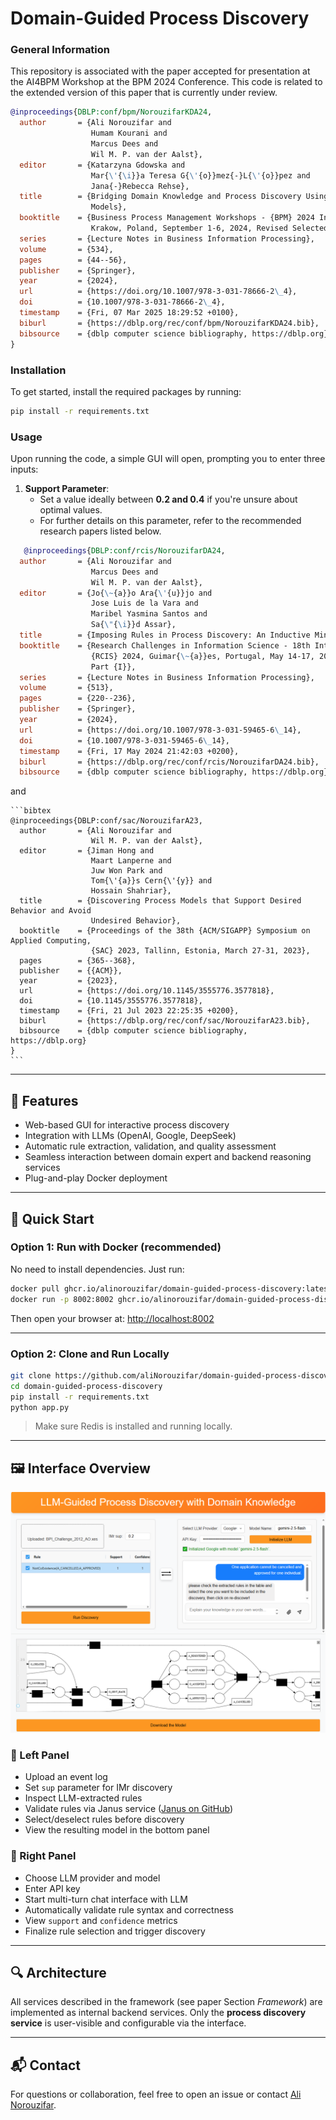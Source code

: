 # Domain-Guided Process Discovery

### General Information
This repository is associated with the paper accepted for presentation at the AI4BPM Workshop at the BPM 2024 Conference. This code is related to the extended version of this paper that is currently under review.

```bibtex
@inproceedings{DBLP:conf/bpm/NorouzifarKDA24,
  author       = {Ali Norouzifar and
                  Humam Kourani and
                  Marcus Dees and
                  Wil M. P. van der Aalst},
  editor       = {Katarzyna Gdowska and
                  Mar{\'{\i}}a Teresa G{\'{o}}mez{-}L{\'{o}}pez and
                  Jana{-}Rebecca Rehse},
  title        = {Bridging Domain Knowledge and Process Discovery Using Large Language
                  Models},
  booktitle    = {Business Process Management Workshops - {BPM} 2024 International Workshops,
                  Krakow, Poland, September 1-6, 2024, Revised Selected Papers},
  series       = {Lecture Notes in Business Information Processing},
  volume       = {534},
  pages        = {44--56},
  publisher    = {Springer},
  year         = {2024},
  url          = {https://doi.org/10.1007/978-3-031-78666-2\_4},
  doi          = {10.1007/978-3-031-78666-2\_4},
  timestamp    = {Fri, 07 Mar 2025 18:29:52 +0100},
  biburl       = {https://dblp.org/rec/conf/bpm/NorouzifarKDA24.bib},
  bibsource    = {dblp computer science bibliography, https://dblp.org},
}
```

### Installation

To get started, install the required packages by running:

```bash
pip install -r requirements.txt
```

### Usage

Upon running the code, a simple GUI will open, prompting you to enter three inputs:

1. **Support Parameter**:
   - Set a value ideally between **0.2 and 0.4** if you're unsure about optimal values.
   - For further details on this parameter, refer to the recommended research papers listed below.
    
```bibtex
   @inproceedings{DBLP:conf/rcis/NorouzifarDA24,
  author       = {Ali Norouzifar and
                  Marcus Dees and
                  Wil M. P. van der Aalst},
  editor       = {Jo{\~{a}}o Ara{\'{u}}jo and
                  Jose Luis de la Vara and
                  Maribel Yasmina Santos and
                  Sa{\"{\i}}d Assar},
  title        = {Imposing Rules in Process Discovery: An Inductive Mining Approach},
  booktitle    = {Research Challenges in Information Science - 18th International Conference,
                  {RCIS} 2024, Guimar{\~{a}}es, Portugal, May 14-17, 2024, Proceedings,
                  Part {I}},
  series       = {Lecture Notes in Business Information Processing},
  volume       = {513},
  pages        = {220--236},
  publisher    = {Springer},
  year         = {2024},
  url          = {https://doi.org/10.1007/978-3-031-59465-6\_14},
  doi          = {10.1007/978-3-031-59465-6\_14},
  timestamp    = {Fri, 17 May 2024 21:42:03 +0200},
  biburl       = {https://dblp.org/rec/conf/rcis/NorouzifarDA24.bib},
  bibsource    = {dblp computer science bibliography, https://dblp.org}}
```
   and 

    ```bibtex
    @inproceedings{DBLP:conf/sac/NorouzifarA23,
      author       = {Ali Norouzifar and
                      Wil M. P. van der Aalst},
      editor       = {Jiman Hong and
                      Maart Lanperne and
                      Juw Won Park and
                      Tom{\'{a}}s Cern{\'{y}} and
                      Hossain Shahriar},
      title        = {Discovering Process Models that Support Desired Behavior and Avoid
                      Undesired Behavior},
      booktitle    = {Proceedings of the 38th {ACM/SIGAPP} Symposium on Applied Computing,
                      {SAC} 2023, Tallinn, Estonia, March 27-31, 2023},
      pages        = {365--368},
      publisher    = {{ACM}},
      year         = {2023},
      url          = {https://doi.org/10.1145/3555776.3577818},
      doi          = {10.1145/3555776.3577818},
      timestamp    = {Fri, 21 Jul 2023 22:25:35 +0200},
      biburl       = {https://dblp.org/rec/conf/sac/NorouzifarA23.bib},
      bibsource    = {dblp computer science bibliography, https://dblp.org}
    }
    ```




---

## 🔧 Features

- Web-based GUI for interactive process discovery
- Integration with LLMs (OpenAI, Google, DeepSeek)
- Automatic rule extraction, validation, and quality assessment
- Seamless interaction between domain expert and backend reasoning services
- Plug-and-play Docker deployment

---

## 🚀 Quick Start

### Option 1: Run with Docker (recommended)

No need to install dependencies. Just run:

```bash
docker pull ghcr.io/alinorouzifar/domain-guided-process-discovery:latest
docker run -p 8002:8002 ghcr.io/alinorouzifar/domain-guided-process-discovery:latest
```

Then open your browser at: [http://localhost:8002](http://localhost:8002)

---

### Option 2: Clone and Run Locally

```bash
git clone https://github.com/aliNorouzifar/domain-guided-process-discovery.git
cd domain-guided-process-discovery
pip install -r requirements.txt
python app.py
```

> Make sure Redis is installed and running locally.

---

## 🖼 Interface Overview

![Screenshot of the interactive tool](assets/screenshot.PNG)

### 🧩 Left Panel

- Upload an event log
- Set `sup` parameter for IMr discovery
- Inspect LLM-extracted rules
- Validate rules via Janus service ([Janus on GitHub](https://github.com/Oneiroe/Janus))
- Select/deselect rules before discovery
- View the resulting model in the bottom panel

### 🤖 Right Panel

- Choose LLM provider and model
- Enter API key
- Start multi-turn chat interface with LLM
- Automatically validate rule syntax and correctness
- View `support` and `confidence` metrics
- Finalize rule selection and trigger discovery

---

## 🔍 Architecture

All services described in the framework (see paper Section *Framework*) are implemented as internal backend services. Only the **process discovery service** is user-visible and configurable via the interface.

---

## 📬 Contact

For questions or collaboration, feel free to open an issue or contact [Ali Norouzifar](https://github.com/aliNorouzifar).


